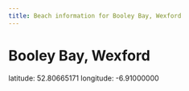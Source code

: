 ```yaml
---
title: Beach information for Booley Bay, Wexford
---
```

# Booley Bay, Wexford 

<div class="location-info">latitude: 52.80665171 longitude: -6.91000000</div>
<div id="met-eireann-warnings"></div>
<div></div>